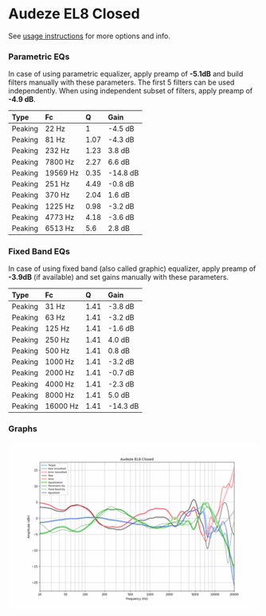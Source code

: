 # Audeze EL8 Closed
See [usage instructions](https://github.com/jaakkopasanen/AutoEq#usage) for more options and info.

### Parametric EQs
In case of using parametric equalizer, apply preamp of **-5.1dB** and build filters manually
with these parameters. The first 5 filters can be used independently.
When using independent subset of filters, apply preamp of **-4.9 dB**.

| Type    | Fc       |    Q | Gain     |
|:--------|:---------|:-----|:---------|
| Peaking | 22 Hz    | 1    | -4.5 dB  |
| Peaking | 81 Hz    | 1.07 | -4.3 dB  |
| Peaking | 232 Hz   | 1.23 | 3.8 dB   |
| Peaking | 7800 Hz  | 2.27 | 6.6 dB   |
| Peaking | 19569 Hz | 0.35 | -14.8 dB |
| Peaking | 251 Hz   | 4.49 | -0.8 dB  |
| Peaking | 370 Hz   | 2.04 | 1.6 dB   |
| Peaking | 1225 Hz  | 0.98 | -3.2 dB  |
| Peaking | 4773 Hz  | 4.18 | -3.6 dB  |
| Peaking | 6513 Hz  | 5.6  | 2.8 dB   |

### Fixed Band EQs
In case of using fixed band (also called graphic) equalizer, apply preamp of **-3.9dB**
(if available) and set gains manually with these parameters.

| Type    | Fc       |    Q | Gain     |
|:--------|:---------|:-----|:---------|
| Peaking | 31 Hz    | 1.41 | -3.8 dB  |
| Peaking | 63 Hz    | 1.41 | -3.2 dB  |
| Peaking | 125 Hz   | 1.41 | -1.6 dB  |
| Peaking | 250 Hz   | 1.41 | 4.0 dB   |
| Peaking | 500 Hz   | 1.41 | 0.8 dB   |
| Peaking | 1000 Hz  | 1.41 | -3.2 dB  |
| Peaking | 2000 Hz  | 1.41 | -0.7 dB  |
| Peaking | 4000 Hz  | 1.41 | -2.3 dB  |
| Peaking | 8000 Hz  | 1.41 | 5.0 dB   |
| Peaking | 16000 Hz | 1.41 | -14.3 dB |

### Graphs
![](./Audeze%20EL8%20Closed.png)